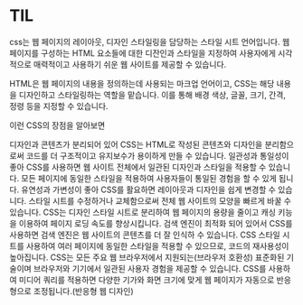# TIL

css는 웹 페이지의 레이아웃, 디자인 스타일링을 담당하는 스타일 시트 언어입니다. 웹 페이지를 구성하는 HTML 요소들에 대한 디잔인과 스타일을 지정하여 사용자에게 시각적으로 매력적이고 사용하기 쉬운 웹 사이트를 제공할 수 있습니다.

 

HTML은 웹 페이지의 내용을 정의하는데 사용되는 마크업 언어이고, CSS는 해당 내용을 디자인하고 스타일링하는 역할을 맡습니다. 이를 통해 배경 색상, 글꼴, 크기, 간격, 정령 등을 지정할 수 있습니다.

이런 CSS의 장점을 알아보면

디자인과 콘텐츠가 분리되어 있어 CSS는 HTML로 작성된 콘텐츠와 디자인을 분리함으로써 코드를 더 구조적이고 유지보수가 용이하게 만들 수 있습니다.
일관성과 통일성이 좋아 CSS를 사용하면 웹 사이트 전체에서 일관된 디자인과 스타일을 적용할 수 있습니다. 모든 페이지에 동일한 스타일을 적용하여 사용자들이 통일된 경험을 할 수 있게 됩니다.
유연성과 가변성이 좋아 CSS를 활요하면 레이아웃과 디자인을 쉽게 변경할 수 있습니다. 스타일 시트를 수정하거나 교체함으로써 전체 웹 사이트의 모양을 빠르게 바꿀 수 있습니다.
CSS는 디자인 스타일 시트로 분리하여 웹 페이지의 용량을 줄이고 캐싱 키능을 이용하여 페이지 로딩 속도를 향상시킵니다. 
검색 엔진이 최적화 되어 있어서 CSS를 사용하면 검색 엔진은 웹 사이트의 콘텐츠를 더 잘 인식하 수 있습니다.
CSS 스타일 시트를 사용하여 여러 페이지에 동일한 스타일을 적용할 수 있으므로, 코드의 재사용성이 높아집니다.
CSS는 모든 주요 웹 브라우저에서 지원되는(브라우저 호환성) 표준화된 기술이며 브라우저와 기기에서 일관된 사용자 경험을 제공할 수 있습니다.
CSS를 사용하여 미디어 쿼리를 적용하면 다양한 기가와 화면 크기에 맞게 웹 페이지가 자동으로 반응형으로 조정됩니다.(반응형 웹 디자인)
